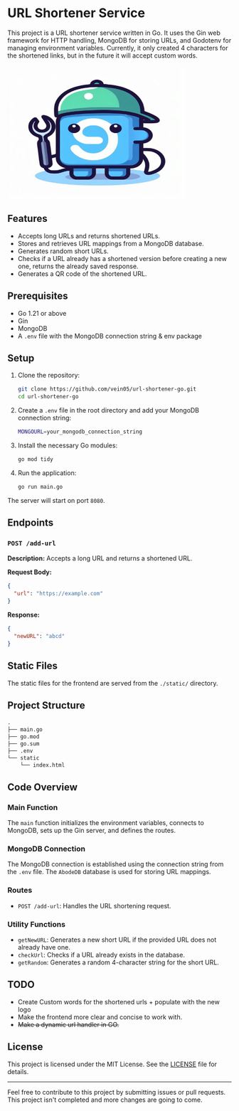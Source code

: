 # URL Shortener Service
This project is a URL shortener service written in Go. It uses the Gin web framework for HTTP handling, MongoDB for storing URLs, and Godotenv for managing environment variables. Currently, it only created 4 characters for the shortened links, but in the future it will accept custom words.

<img src="/static/images/logo.jpg" width="400" height="300" alt="Alt Text">

## Features

- Accepts long URLs and returns shortened URLs.
- Stores and retrieves URL mappings from a MongoDB database.
- Generates random short URLs.
- Checks if a URL already has a shortened version before creating a new one, returns the already saved response.
- Generates a QR code of the shortened URL. 

## Prerequisites

- Go 1.21 or above
- Gin 
- MongoDB
- A `.env` file with the MongoDB connection string & env package

## Setup

1. Clone the repository:

    ```sh
    git clone https://github.com/vein05/url-shortener-go.git
    cd url-shortener-go
    ```

2. Create a `.env` file in the root directory and add your MongoDB connection string:

    ```sh
    MONGOURL=your_mongodb_connection_string
    ```

3. Install the necessary Go modules:

    ```sh
    go mod tidy
    ```

4. Run the application:

    ```sh
    go run main.go
    ```

The server will start on port `8080`.

## Endpoints

### `POST /add-url`

**Description:** Accepts a long URL and returns a shortened URL.

**Request Body:**

```json
{
  "url": "https://example.com"
}
```

**Response:**

```json
{
  "newURL": "abcd"
}
```

## Static Files

The static files for the frontend are served from the `./static/` directory.

## Project Structure

```
.
├── main.go
├── go.mod
├── go.sum
├── .env
└── static
    └── index.html
```

## Code Overview

### Main Function

The `main` function initializes the environment variables, connects to MongoDB, sets up the Gin server, and defines the routes.

### MongoDB Connection

The MongoDB connection is established using the connection string from the `.env` file. The `AbodeDB` database is used for storing URL mappings.

### Routes

- `POST /add-url`: Handles the URL shortening request.

### Utility Functions

- `getNewURL`: Generates a new short URL if the provided URL does not already have one.
- `checkUrl`: Checks if a URL already exists in the database.
- `getRandom`: Generates a random 4-character string for the short URL.

## TODO

- Create Custom words for the shortened urls + populate with the new logo
- Make the frontend more clear and concise to work with.
- ~~Make a dynamic url handler in GO.~~
## License

This project is licensed under the MIT License. See the [LICENSE](LICENSE) file for details.

---

Feel free to contribute to this project by submitting issues or pull requests. This project isn't completed and more changes are going to come.